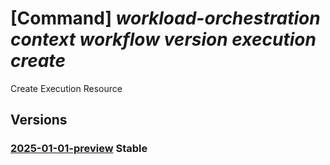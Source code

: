 # [Command] _workload-orchestration context workflow version execution create_

Create Execution Resource

## Versions

### [2025-01-01-preview](/Resources/mgmt-plane/L3N1YnNjcmlwdGlvbnMve30vcmVzb3VyY2Vncm91cHMve30vcHJvdmlkZXJzL21pY3Jvc29mdC5lZGdlL2NvbnRleHRzL3t9L3dvcmtmbG93cy97fS92ZXJzaW9ucy97fS9leGVjdXRpb25zL3t9/2025-01-01-preview.xml) **Stable**

<!-- mgmt-plane /subscriptions/{}/resourcegroups/{}/providers/microsoft.edge/contexts/{}/workflows/{}/versions/{}/executions/{} 2025-01-01-preview -->
